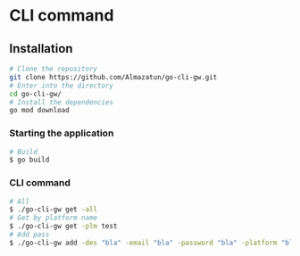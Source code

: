 # CLI command

## Installation
```bash
# Clone the repository
git clone https://github.com/Almazatun/go-cli-gw.git
# Enter into the directory
cd go-cli-gw/
# Install the dependencies
go mod download
```

### Starting the application

```bash
# Build
$ go build
```

### CLI command

```bash
# All
$ ./go-cli-gw get -all
# Get by platform name
$ ./go-cli-gw get -plm test
# Add pass
$ ./go-cli-gw add -des "bla" -email "bla" -password "bla" -platform "bla" -username "bla"
```
